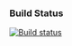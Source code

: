 ### Build  Status

[![Build status](https://ci.appveyor.com/api/projects/status/a146j0r9xqogl2p6?svg=true)](https://ci.appveyor.com/project/dim4ik1985/matchers)

